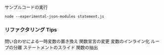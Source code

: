 サンプルコードの実行

```
node --experimental-json-modules statement.js
```

### リファクタリング Tips

問い合わせによる一時変数の置き換え
関数宣言の変更
変数のインライン化
ループの分離
ステートメントのスライド
関数の抽出
